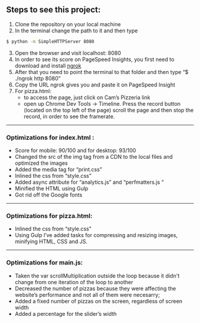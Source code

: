 ## Steps to see this project:
1. Clone the repository on your local machine
2. In the terminal change the path to it and then type

```bash
$ python -m SimpleHTTPServer 8080
```

3. Open the browser and visit localhost: 8080
4. In order to see its score on PageSpeed Insights, you first need to download and install [ngrok](https://ngrok.com/)
5. After that you need to point the terminal to that folder and then type “$ ./ngrok http 8080”
6. Copy the URL ngrok gives you and paste it on PageSpeed Insight
7. For pizza.html:
	- to access the page, just click on Cam’s Pizzeria link
	- open up Chrome Dev Tools -> Timeline. Press the record button (located on the top left of the page) scroll the page and then stop the record, in order to see the framerate.


--------------

### Optimizations  for index.html :  
- Score for mobile: 90/100 and for desktop: 93/100
- Changed the src of the img tag from a CDN to the local files and optimized the images
- Added the media tag for “print.css”
- Inlined the css from “style.css”
- Added async attribute for “analytics.js” and “perfmatters.js “
- Minified the HTML using Gulp
- Got rid off the Google fonts

--------------

### Optimizations for pizza.html:

  - Inlined the css from “style.css”
  - Using Gulp  I’ve added tasks for compressing and resizing images, minifying HTML, CSS and JS.

--------------

### Optimizations for main.js:

- Taken the var scrollMultiplication outside the loop because it didn't change from one iteration of the loop to another
- Decreased the number of pizzas because they were affecting the website’s performance and not all of them were necesarry;
- Added a fixed number of pizzas on the screen, regardless of screen width
- Added a percentage for the slider’s width
